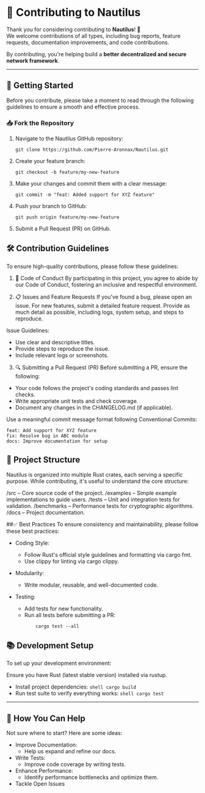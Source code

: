 # 🌟 Contributing to Nautilus

Thank you for considering contributing to **Nautilus**! 🙌  
We welcome contributions of all types, including bug reports, feature requests, documentation improvements, and code contributions. 

By contributing, you're helping build a **better decentralized and secure network framework**.  

---

## 🚀 Getting Started

Before you contribute, please take a moment to read through the following guidelines to ensure a smooth and effective process.

### 📥 Fork the Repository

1. Navigate to the Nautilus GitHub repository:  
   ```shell
   git clone https://github.com/Pierre-Aronnax/Nautilus.git
   ```
2. Create your feature branch:
    ```shell
    git checkout -b feature/my-new-feature
    ```
3. Make your changes and commit them with a clear message:
    ```shell
    git commit -m "feat: Added support for XYZ feature"
    ```
4. Push your branch to GitHub:
    ```shell
    git push origin feature/my-new-feature
    ```
5. Submit a Pull Request (PR) on GitHub.

## 🛠️ Contribution Guidelines
To ensure high-quality contributions, please follow these guidelines:

1. 📝 Code of Conduct
By participating in this project, you agree to abide by our Code of Conduct, fostering an inclusive and respectful environment.

2. 📋 Issues and Feature Requests
If you've found a bug, please open an issue.
For new features, submit a detailed feature request.
Provide as much detail as possible, including logs, system setup, and steps to reproduce.

Issue Guidelines:
- Use clear and descriptive titles.
- Provide steps to reproduce the issue.
- Include relevant logs or screenshots.
3. 🔍 Submitting a Pull Request (PR)
Before submitting a PR, ensure the following:

- Your code follows the project's coding standards and passes lint checks.
- Write appropriate unit tests and check coverage.
- Document any changes in the CHANGELOG.md (if applicable).

Use a meaningful commit message format following Conventional Commits:

```vbnet
feat: Add support for XYZ feature
fix: Resolve bug in ABC module
docs: Improve documentation for setup
```

## 🧩 Project Structure
Nautilus is organized into multiple Rust crates, each serving a specific purpose. While contributing, it's useful to understand the core structure:

/src – Core source code of the project.
/examples – Simple example implementations to guide users.
/tests – Unit and integration tests for validation.
/benchmarks – Performance tests for cryptographic algorithms.
/docs – Project documentation.

##✅ Best Practices
To ensure consistency and maintainability, please follow these best practices:

- Coding Style:

    - Follow Rust's official style guidelines and formatting via cargo fmt.
    - Use clippy for linting via cargo clippy.

- Modularity:
    - Write modular, reusable, and well-documented code.
- Testing:
    - Add tests for new functionality.
    - Run all tests before submitting a PR:
        ```shell
            cargo test --all
        ```
## 📚 Development Setup
To set up your development environment:

Ensure you have Rust (latest stable version) installed via rustup.

- Install project dependencies:
        ```shell
            cargo build
        ```
- Run test suite to verify everything works:
        ```shell
            cargo test
        ```
---
## 🎯 How You Can Help
Not sure where to start? Here are some ideas:

- Improve Documentation:
    - Help us expand and refine our docs.
- Write Tests:
    - Improve code coverage by writing tests.
- Enhance Performance:
    - Identify performance bottlenecks and optimize them.
- Tackle Open Issues